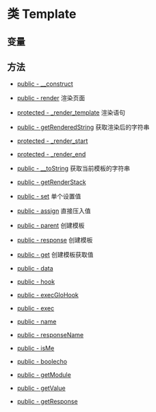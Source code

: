 #  类 Template




## 变量


## 方法


- [public - __construct](Template/__construct.md)
    
- [public - render](Template/render.md)
    渲染页面
- [protected - _render_template](Template/_render_template.md)
    渲染语句
- [public - getRenderedString](Template/getRenderedString.md)
    获取渲染后的字符串
- [protected - _render_start](Template/_render_start.md)
    
- [protected - _render_end](Template/_render_end.md)
    
- [public - __toString](Template/__toString.md)
    获取当前模板的字符串
- [public - getRenderStack](Template/getRenderStack.md)
    
- [public - set](Template/set.md)
    单个设置值
- [public - assign](Template/assign.md)
    直接压入值
- [public - parent](Template/parent.md)
    创建模板
- [public - response](Template/response.md)
    创建模板
- [public - get](Template/get.md)
    创建模板获取值
- [public - data](Template/data.md)
    
- [public - hook](Template/hook.md)
    
- [public - execGloHook](Template/execGloHook.md)
    
- [public - exec](Template/exec.md)
    
- [public - name](Template/name.md)
    
- [public - responseName](Template/responseName.md)
    
- [public - isMe](Template/isMe.md)
    
- [public - boolecho](Template/boolecho.md)
    
- [public - getModule](Template/getModule.md)
    
- [public - getValue](Template/getValue.md)
    
- [public - getResponse](Template/getResponse.md)
    

